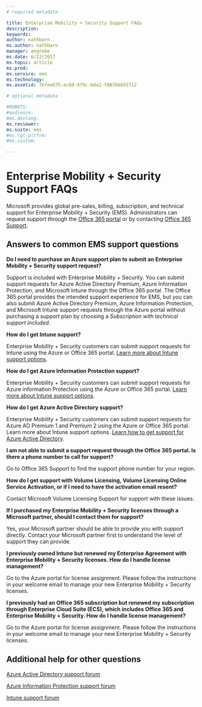```yaml
---
# required metadata

title: Enterprise Mobility + Security Support FAQs
description:
keywords:
author: nathbarn
ms.author: nathbarn
manager: angrobe
ms.date: 6/12/2017
ms.topic: article
ms.prod:
ms.service: ems
ms.technology:
ms.assetid: 7bfee675-ec69-479c-bda2-f807bbb55712

# optional metadata

#ROBOTS:
#audience:
#ms.devlang:
ms.reviewer:
ms.suite: ems
#ms.tgt_pltfrm:
#ms.custom:

---
```


# Enterprise Mobility + Security Support FAQs
Microsoft provides global pre-sales, billing, subscription, and technical support for Enterprise Mobility + Security (EMS). Administrators can request support through the  [Office 365 portal](https://portal.office.com/Default.aspx?SkipSspr=true) or by contacting  [Office 365 Support](https://support.office.com/article/Contact-Office-365-for-business-support-32a17ca7-6fa0-4870-8a8d-e25ba4ccfd4b?CorrelationId=c1f4c670-18b3-41ec-81c9-e8d383caa6ad).

## Answers to common EMS support questions

**Do I need to purchase an Azure support plan to submit an Enterprise Mobility + Security support request?**

Support is included with Enterprise Mobility + Security. You can submit support requests for Azure Active Directory Premium, Azure Information Protection, and Microsoft Intune through the Office 365 portal. The Office 365 portal provides the intended support experience for EMS, but you can also submit Azure Active Directory Premium, Azure Information Protection, and Microsoft Intune support requests through the Azure portal without purchasing a support plan by choosing a *Subscription with technical support included*.

**How do I get Intune support?**

Enterprise Mobility + Security customers can submit support requests for Intune using the Azure or Office 365 portal. [Learn more about Intune support options](https://docs.microsoft.com/intune/get-support).

**How do I get Azure Information Protection support?**

Enterprise Mobility + Security customers can submit support requests for Azure information Protection using the Azure or Office 365 portal. [Learn more about Intune support options](https://docs.microsoft.com/information-protection/get-started/information-support#to-contact-microsoft-support).

**How do I get Azure Active Directory support?**

Enterprise Mobility + Security customers can submit support requests for Azure AD Premium 1 and Premium 2 using the Azure or Office 365 portal. Learn more about Intune support options. [Learn how to get support for Azure Active Directory](https://docs.microsoft.com/azure/active-directory/active-directory-troubleshooting-support-howto).

**I am not able to submit a support request through the Office 365 portal. Is there a phone number to call for support?**

Go to  Office 365 Support to find the support phone number for your region.

**How do I get support with Volume Licensing, Volume Licensing Online Service Activation, or if I need to have the activation email resent?**

Contact  Microsoft Volume Licensing Support for support with these issues.

 **If I purchased my Enterprise Mobility + Security licenses through a Microsoft partner, should I contact them for support?**

Yes, your Microsoft partner should be able to provide you with support directly. Contact your Microsoft partner first to understand the level of support they can provide.

**I previously owned Intune but renewed my Enterprise Agreement with Enterprise Mobility + Security licenses. How do I handle license management?**

Go to the  Azure portal for license assignment. Please follow the instructions in your welcome email to manage your new Enterprise Mobility + Security licenses.

**I previously had an Office 365 subscription but renewed my subscription through Enterprise Cloud Suite (ECS), which includes Office 365 and Enterprise Mobility + Security. How do I handle license management?**

Go to the  Azure portal for license assignment. Please follow the instructions in your welcome email to manage your new Enterprise Mobility + Security licenses.

## Additional help for other questions
[Azure Active Directory support forum](https://social.msdn.microsoft.com/forums/home?forum=windowsazuread)

[Azure Information Protection support forum](http://www.yammer.com/AskIPTeam)

[Intune support forum](https://social.technet.microsoft.com/forums/windows/home?category=microsoftintune)
